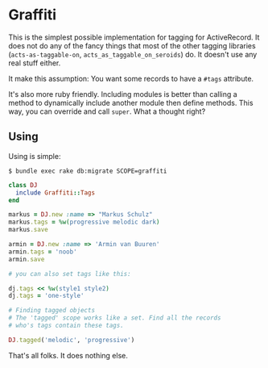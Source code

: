 # Graffiti

This is the simplest possible implementation for tagging for
ActiveRecord. It does not do any of the fancy things that most of the
other tagging libraries (`acts-as-taggable-on`,
`acts_as_taggable_on_seroids`) do. It doesn't use any real stuff either.

It make this assumption: You want some records to have a `#tags`
attribute.

It's also more ruby friendly. Including modules is better than calling a
method to dynamically include another module then define methods. This
way, you can override and call `super`. What a thought right?

## Using

Using is simple:

```
$ bundle exec rake db:migrate SCOPE=graffiti
```

```ruby
class DJ
  include Graffiti::Tags
end

markus = DJ.new :name => "Markus Schulz"
markus.tags = %w(progressive melodic dark)
markus.save

armin = DJ.new :name => 'Armin van Buuren'
armin.tags = 'noob'
armin.save

# you can also set tags like this:

dj.tags << %w(style1 style2)
dj.tags = 'one-style'

# Finding tagged objects
# The 'tagged' scope works like a set. Find all the records
# who's tags contain these tags.

DJ.tagged('melodic', 'progressive')
```

That's all folks. It does nothing else.
